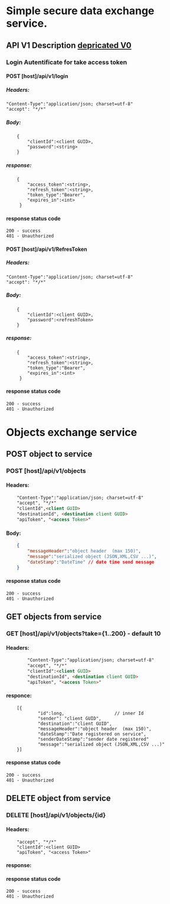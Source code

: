 # Simple secure data exchange service. 

## API V1 Description [depricated V0](Readme%20v0.md)

### Login Autentificate for take access token

#### POST [host]/api/v1/login
##### Headers:
    "Content-Type":"application/json; charset=utf-8"
    "accept": "*/*"
##### Body:
```
	{	
		"clientId":<client GUID>,
		"password":<string>
	}
```
##### response:
```
    {
        "access_token":<string>,
        "refresh_token":<string>,
        "token_type":"Bearer",
        "expires_in":<int>
     }
```
#### response  status code
    200 - success
    401 - Unauthorized

#### POST [host]/api/v1/RefresToken
##### Headers:
    "Content-Type":"application/json; charset=utf-8"
    "accept": "*/*"
##### Body:
```
	{	
		"clientId":<client GUID>,
		"password":<refreshToken>
	}
```
##### response:
```
    {
        "access_token":<string>,
        "refresh_token":<string>,
        "token_type":"Bearer",
        "expires_in":<int>
     }
```
#### response  status code
    200 - success
    401 - Unauthorized

# Objects exchange service
## POST object to service
### POST  [host]/api/v1/objects
#### Headers:
```html
    "Content-Type":"application/json; charset=utf-8"
    "accept", "*/*"
    "clientId",<client GUID> 
    "destinationId", <destination client GUID>
    "apiToken", "<access Token>"
```
#### Body:
```json
    {
        "messageHeader":"object header  (max 150)",
        "message":"serialized object (JSON,XML,CSV ...)",
        "dateStamp":"DateTime" // date time send message
    }
```
#### response  status code
    200 - success
    401 - Unauthorized


## GET objects from service
### GET [host]/api/v1/objects?take={1..200}  - default 10
#### Headers:
```html
        "Content-Type":"application/json; charset=utf-8"
        "accept", "*/*"
        "clientId":<client GUID>
        "destinationId", <destination client GUID>
        "apiToken", "<access Token>"
```
#### responce:
```
    [{
            "id":long,                   // inner Id
            "sender": "client GUID",  
            "destination":"client GUID",
            "messageHeader":"object header  (max 150)",
            "dateStamp":"Date registered on service", 
            "senderDateStamp":"sender date registered"
            "message":"serialized object (JSON,XML,CSV ...)"
    }]
```
#### response  status code
    200 - success
    401 - Unauthorized

## DELETE object from service
### DELETE [host]/api/v1/objects/{id}
#### Headers:
        "accept", "*/*"
        "clientId":<client GUID>
        "apiToken", "<access Token>"
#### response:
#### response  status code
    200 - success
    401 - Unauthorized

